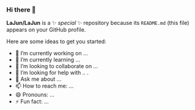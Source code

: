 ### Hi there 👋

**LaJun/LaJun** is a ✨ _special_ ✨ repository because its `README.md` (this file) appears on your GitHub profile.

Here are some ideas to get you started:

- 🔭 I’m currently working on ...
- 🌱 I’m currently learning ...
- 👯 I’m looking to collaborate on ...
- 🤔 I’m looking for help with .. .
- 💬 Ask me about ...
- 📫 How to reach me: ...
- 😄 Pronouns: ...
- ⚡ Fun fact: ...
